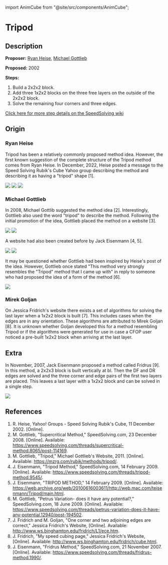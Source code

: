 import AnimCube from "@site/src/components/AnimCube";

# Tripod

<AnimCube params="buttonbar=0&position=lluuu&scale=6&hint=10&hintborder=1&borderwidth=10&facelets=dddyydyydwwwwwwdwwdbbdbbddddggggggggdooooooooddddrrdrr" width="400px" height="400px" />

## Description

**Proposer:** [Ryan Heise](CubingContributors/MethodDevelopers.md#heise-ryan), [Michael Gottlieb](CubingContributors/MethodDevelopers.md#gottlieb-michael)

**Proposed:** 2002

**Steps:**

1. Build a 2x2x2 block.
2. Add three 1x2x2 blocks on the three free layers on the outside of the 2x2x2 block.
3. Solve the remaining four corners and three edges.

[Click here for more step details on the SpeedSolving wiki](https://www.speedsolving.com/wiki/index.php/Tripod_Method)

## Origin

### Ryan Heise

Tripod has been a relatively commonly proposed method idea. However, the first known suggestion of the complete structure of the Tripod method comes from Ryan Heise. In December, 2022, Heise posted a message to the Speed Solving Rubik's Cube Yahoo group describing the method and describing it as having a "tripod" shape [1].

![](img/Tripod/Heise1.png)
![](img/Tripod/Heise2.png)
![](img/Tripod/Heise3.png)

### Michael Gottlieb

In 2008, Michael Gottlib suggested the method idea [2]. Interestingly, Gottlieb also used the word "tripod" to describe the method. Following the initial promotion of the idea, Gottlieb placed the method on a website [3].

![](img/Tripod/Gottlieb1.png)
![](img/Tripod/Gottlieb2.png)

A website had also been created before by Jack Eisenmann [4, 5].

![](img/Tripod/Eisenmann1.png)
![](img/Tripod/Eisenmann2.png)

It may be questioned whether Gottlieb had been inspired by Heise's post of the idea. However, Gottlieb once stated "This method very strongly resembles the "Tripod" method that I came up with" in reply to someone who had proposed the idea of a form of the method [6].

![](img/Tripod/Gottlieb3.png)

### Mirek Goljan

On Jessica Fridrich's website there exists a set of algorithms for solving the last layer when a 1x2x2 block is built [7]. This includes cases when the edges are in any orientation. These algorithms are attributed to Mirek Goljan [8]. It is unknown whether Goljan developed this for a method resembling Tripod or if the algorithms were generated for use in case a CFOP user noticed a pre-built 1x2x2 block when arriving at the last layer.

## Extra

In November, 2007, Jack Eisenmann proposed a method called Fridrus [9]. In this method, a 2x2x3 block is built vertically at bl. Then the DF and DR edges are solved and the three corner and edge pairs of the first two layers are placed. This leaves a last layer with a 1x2x2 block and can be solved in a single step.

![](img/Tripod/Fridrus.png)

## References

1. R. Heise, Yahoo! Groups - Speed Solving Rubik's Cube, 11 December 2002. [Online]. 
2. M. Gottlieb, "Supercritical Method," SpeedSolving.com, 23 December 2008. [Online]. Available: https://www.speedsolving.com/threads/supercritical-method.8065/post-114169.
3. M. Gottlieb, "Tripod," Michael Gottlieb's Website, 2011. [Online]. Available: https://mzrg.com/rubik/methods/tripod/.
4. J. Eisenmann, "Tripod Method," SpeedSolving.com, 14 February 2009. [Online]. Available: https://www.speedsolving.com/threads/tripod-method.9545/.
5. J. Eisenmann, "TRIPOD METHOD," 14 February 2009. [Online]. Available: https://web.archive.org/web/20100616003611/http://web.mac.com/teisenmann/Tripod/main.html.
6. M. Gottlieb, "Petrus Variation- does it have any potential?," SpeedSolving.com, 18 June 2009. [Online]. Available: https://www.speedsolving.com/threads/petrus-variation-does-it-have-any-potential.12940/post-194502.
7. J. Fridrich and M. Goljan, "One corner and two adjoining edges are correct," Jessica Fridrich's Website, [Online]. Available: http://www.ws.binghamton.edu/fridrich/L1/ece.htm.
8. J. Fridrich, "My speed cubing page," Jessica Fridrich's Website, [Online]. Available: http://www.ws.binghamton.edu/fridrich/cube.html.
9. J. Eisenmann, "Fridrus Method," SpeedSolving.com, 21 November 2007. [Online]. Available: https://www.speedsolving.com/threads/fridrus-method.1990/.